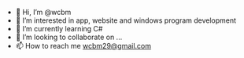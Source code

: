 - 👋 Hi, I’m @wcbm
- 👀 I’m interested in app, website and windows program development
- 🌱 I’m currently learning C#
- 💞️ I’m looking to collaborate on ...
- 📫 How to reach me wcbm29@gmail.com

<!---
wcbm/wcbm is a ✨ special ✨ repository because its `README.md` (this file) appears on your GitHub profile.
You can click the Preview link to take a look at your changes.
--->
